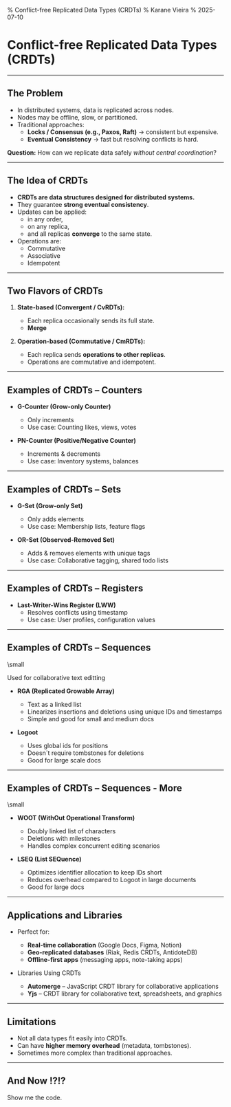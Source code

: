 % Conflict-free Replicated Data Types (CRDTs)
% Karane Vieira
% 2025-07-10

# Conflict-free Replicated Data Types (CRDTs)

---

## The Problem

- In distributed systems, data is replicated across nodes.
- Nodes may be offline, slow, or partitioned.
- Traditional approaches:
  - **Locks / Consensus (e.g., Paxos, Raft)** → consistent but expensive.
  - **Eventual Consistency** → fast but resolving conflicts is hard.

**Question:** How can we replicate data safely *without central coordination*?

---

## The Idea of CRDTs

- **CRDTs are data structures designed for distributed systems.**
- They guarantee **strong eventual consistency**.
- Updates can be applied:
  - in any order, 
  - on any replica, 
  - and all replicas **converge** to the same state.
- Operations are:
  - Commutative
  - Associative
  - Idempotent

---

## Two Flavors of CRDTs

1. **State-based (Convergent / CvRDTs):**
   - Each replica occasionally sends its full state.
   - **Merge** 

2. **Operation-based (Commutative / CmRDTs):**
   - Each replica sends **operations to other replicas**.
   - Operations are commutative and idempotent.

---

## Examples of CRDTs – Counters

- **G-Counter (Grow-only Counter)**
  - Only increments
  - Use case: Counting likes, views, votes

- **PN-Counter (Positive/Negative Counter)**
  - Increments & decrements
  - Use case: Inventory systems, balances

---

## Examples of CRDTs – Sets

- **G-Set (Grow-only Set)**
  - Only adds elements
  - Use case: Membership lists, feature flags

- **OR-Set (Observed-Removed Set)**
  - Adds & removes elements with unique tags
  - Use case: Collaborative tagging, shared todo lists

---

## Examples of CRDTs – Registers

- **Last-Writer-Wins Register (LWW)**
  - Resolves conflicts using timestamp
  - Use case: User profiles, configuration values

---

## Examples of CRDTs – Sequences

\small

Used for collaborative text editting  

- **RGA (Replicated Growable Array)**  
  - Text as a linked list  
  - Linearizes insertions and deletions using unique IDs and timestamps  
  - Simple and good for small and medium docs

- **Logoot**
  - Uses global ids for positions
  - Doesn´t require tombstones for deletions
  - Good for large scale docs

---

## Examples of CRDTs – Sequences - More

\small

- **WOOT (WithOut Operational Transform)**
  - Doubly linked list of characters
  - Deletions with milestones
  - Handles complex concurrent editing scenarios

- **LSEQ (List SEQuence)**
  - Optimizes identifier allocation to keep IDs short
  - Reduces overhead compared to Logoot in large documents
  - Good for large docs

---

## Applications and Libraries

- Perfect for:
  - **Real-time collaboration** (Google Docs, Figma, Notion)
  - **Geo-replicated databases** (Riak, Redis CRDTs, AntidoteDB)
  - **Offline-first apps** (messaging apps, note-taking apps)

- Libraries Using CRDTs
  - **Automerge** – JavaScript CRDT library for collaborative applications  
  - **Yjs** – CRDT library for collaborative text, spreadsheets, and graphics  

---

## Limitations

- Not all data types fit easily into CRDTs.
- Can have **higher memory overhead** (metadata, tombstones).
- Sometimes more complex than traditional approaches.

---

## And Now !?!?

Show me the code.
